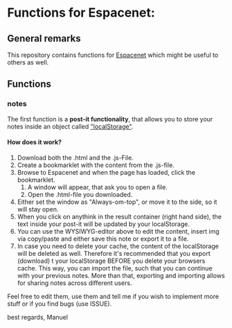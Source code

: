 # Functions for Espacenet:

## General remarks
This repository contains functions for [Espacenet](https://worldwide.espacenet.com) which might be useful to others as well.

## Functions
### notes
The first function is a __post-it functionality__, that allows you to store your notes inside an object called ["localStorage"](https://developer.mozilla.org/de/docs/Web/API/Window/localStorage).

#### How does it work?

1. Download both the .html and the .js-File.
2. Create a bookmarklet with the content from the .js-file.
3. Browse to Espacenet and when the page has loaded, click the bookmarklet.
    1. A window will appear, that ask you to open a file.
    2. Open the .html-file you downloaded.
4. Either set the window as "Always-om-top", or move it to the side, so it will stay open.
5. When you click on anythink in the result container (right hand side), the text inside your post-it will be updated by your localStorage.
6. You can use the WYSIWYG-editor above to edit the content, insert img via copy/paste and either save this note or export it to a file.
7. In case you need to delete your cache, the content of the localStorage will be deleted as well. Therefore it's recommended that you export (download) t your localStorage BEFORE you delete your browsers cache. This way, you can import the file, such that you can continue with your previous notes. More than that, exporting and importing allows for sharing notes across different users.



Feel free to edit them, use them and tell me if you wish to implement more stuff or if you find bugs (use ISSUE).

best regards,
Manuel
